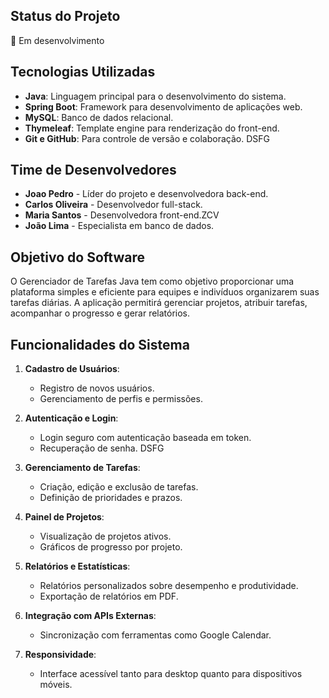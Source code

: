 ## Status do Projeto
:construction: Em desenvolvimento

## Tecnologias Utilizadas
- **Java**: Linguagem principal para o desenvolvimento do sistema.
- **Spring Boot**: Framework para desenvolvimento de aplicações web.
- **MySQL**: Banco de dados relacional.
- **Thymeleaf**: Template engine para renderização do front-end.
- **Git e GitHub**: Para controle de versão e colaboração.
DSFG
## Time de Desenvolvedores
- **Joao Pedro** - Líder do projeto e desenvolvedora back-end.
- **Carlos Oliveira** - Desenvolvedor full-stack.
- **Maria Santos** - Desenvolvedora front-end.ZCV
- **João Lima** - Especialista em banco de dados.

## Objetivo do Software
O Gerenciador de Tarefas Java tem como objetivo proporcionar uma plataforma simples e eficiente para equipes e indivíduos organizarem suas tarefas diárias. A aplicação permitirá gerenciar projetos, atribuir tarefas, acompanhar o progresso e gerar relatórios.

## Funcionalidades do Sistema
1. **Cadastro de Usuários**:
   - Registro de novos usuários.
   - Gerenciamento de perfis e permissões.

2. **Autenticação e Login**:
   - Login seguro com autenticação baseada em token.
   - Recuperação de senha.
DSFG
3. **Gerenciamento de Tarefas**:
   - Criação, edição e exclusão de tarefas.
   - Definição de prioridades e prazos.

4. **Painel de Projetos**:
   - Visualização de projetos ativos.
   - Gráficos de progresso por projeto.

5. **Relatórios e Estatísticas**:
   - Relatórios personalizados sobre desempenho e produtividade.
   - Exportação de relatórios em PDF.

6. **Integração com APIs Externas**:
   - Sincronização com ferramentas como Google Calendar.

7. **Responsividade**:
   - Interface acessível tanto para desktop quanto para dispositivos móveis.
